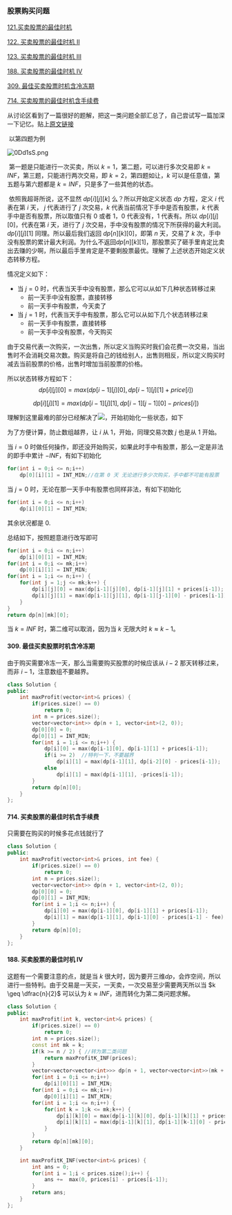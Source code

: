 ### 股票购买问题

[121.买卖股票的最佳时机](https://leetcode-cn.com/problems/best-time-to-buy-and-sell-stock/)

[122. 买卖股票的最佳时机 II](https://leetcode-cn.com/problems/best-time-to-buy-and-sell-stock-ii/)

[123. 买卖股票的最佳时机 III](https://leetcode-cn.com/problems/best-time-to-buy-and-sell-stock-iii/)

[188. 买卖股票的最佳时机 IV](https://leetcode-cn.com/problems/best-time-to-buy-and-sell-stock-iv/)

[309. 最佳买卖股票时机含冷冻期](https://leetcode-cn.com/problems/best-time-to-buy-and-sell-stock-with-cooldown/)

[714. 买卖股票的最佳时机含手续费](https://leetcode-cn.com/problems/best-time-to-buy-and-sell-stock-with-transaction-fee/)

​		从讨论区看到了一篇很好的题解，把这一类问题全部汇总了，自己尝试写一篇加深一下记忆。贴上[原文链接](https://leetcode.com/problems/best-time-to-buy-and-sell-stock-with-transaction-fee/discuss/108870/Most-consistent-ways-of-dealing-with-the-series-of-stock-problems)

​		以第四题为例

![0Dd1sS.png](https://s1.ax1x.com/2020/10/09/0Dd1sS.png)

​		第一题是只能进行一次买卖，所以 $k = 1$，第二题，可以进行多次交易即 $k = INF$，第三题，只能进行两次交易，即 $k = 2$，第四题如让，$k$ 可以是任意值，第五题与第六题都是 $k = INF$，只是多了一些其他的状态。

​		依照我超哥所说，这不显然 $dp[i][j][k]$ 么？所以开始定义状态 $dp$ 方程，定义 $i$ 代表在第 $i$ 天， $j$ 代表进行了 $j$ 次交易，$k$ 代表当前情况下手中是否有股票，$k$ 代表手中是否有股票，所以取值只有 $0$ 或者 $1$，$0$ 代表没有，$1$ 代表有。所以 $dp[i][j][0]$，代表在第 $i$ 天，进行了 $j$ 次交易，手中没有股票的情况下所获得的最大利润。$dp[i][j][1]$ 同理。所以最后我们返回 $dp[n][k][0]$，即第 $n$ 天，交易了 $k$ 次，手中没有股票的累计最大利润。为什么不返回$dp[n][k][1]$，那股票买了砸手里肯定比卖出去赚的少啊，所以最后手里肯定是不要剩股票最优。理解了上述状态开始定义状态转移方程。

情况定义如下：

- 当 $j = 0$ 时，代表当天手中没有股票，那么它可以从如下几种状态转移过来
  - 前一天手中没有股票，直接转移
  - 前一天手中有股票，今天卖了
- 当 $j = 1$ 时，代表当天手中有股票，那么它可以从如下几个状态转移过来
  - 前一天手中有股票，直接转移
  - 前一天手中没有股票，今天购买  

​        由于交易代表一次购买，一次出售，所以定义当购买时我们会花费一次交易，当出售时不会消耗交易次数。购买是将自己的钱给别人，出售则相反，所以定义购买时减去当前股票的价格，出售时增加当前股票的价格。

所以状态转移方程如下：
$$
dp[i][j][0] = max(dp[i-1][j][0], dp[i-1][j][1] + price[i])
$$

$$
dp[i][j][1] = max(dp[i-1][j][1], dp[i-1][j-1][0] - prices[i])
$$

理解到这里最难的部分已经解决了![](https://cdn.jsdelivr.net/gh/xzzai/static@master/uPic/138.png)，开始初始化一些状态，如下

为了方便计算，防止数组越界，让 $i$ 从 $1$，开始，同理交易次数 $j$ 也是从 $1$ 开始。

当 $i = 0$ 时做任何操作，即还没开始购买，如果此时手中有股票，那么一定是非法的即手中累计 $-INF$，有如下初始化

```cpp
for(int i = 0;i <= n;i++)
    dp[0][i][1] = INT_MIN;//在第 0 天 无论进行多少次购买，手中都不可能有股票
```

当 $j = 0$ 时，无论在那一天手中有股票也同样非法，有如下初始化

```cpp
for(int i = 0;i <= n;i++)
    dp[i][0][1] = INT_MIN;
```

其余状况都是 $0$. 

总结如下，按照题意进行改写即可

```cpp
for(int i = 0;i <= n;i++)
	dp[i][0][1] = INT_MIN;
for(int i = 0;i <= mk;i++)
	dp[0][i][1] = INT_MIN;
for(int i = 1;i <= n;i++) { 
	for(int j = 1;j <= mk;k++) {
		dp[i][j][0] = max(dp[i-1][j][0], dp[i-1][j][1] + prices[i-1]);
		dp[i][j][1] = max(dp[i-1][j][1], dp[i-1][j-1][0] - prices[i-1]);
	}
}
return dp[n][mk][0];
```

当 $k = INF$ 时，第二维可以取消，因为当 $k$ 无限大时 $k \approx k - 1$。 



#### 309. 最佳买卖股票时机含冷冻期

由于购买需要冷冻一天，那么当需要购买股票的时候应该从 $i - 2$ 那天转移过来，而非 $i - 1$，注意数组不要越界。

```cpp
class Solution {
public:
    int maxProfit(vector<int>& prices) {
        if(prices.size() == 0)
            return 0;
        int n = prices.size();
        vector<vector<int>> dp(n + 1, vector<int>(2, 0));
        dp[0][0] = 0;
        dp[0][1] = INT_MIN;
        for(int i = 1;i <= n;i++) {
            dp[i][0] = max(dp[i-1][0], dp[i-1][1] + prices[i-1]);
            if(i >= 2)	//特判一下，不要越界
                dp[i][1] = max(dp[i-1][1], dp[i-2][0] - prices[i-1]);
            else 
                dp[i][1] = max(dp[i-1][1], -prices[i-1]);
        }
        return dp[n][0];
    }
};
```



 #### 714. 买卖股票的最佳时机含手续费

只需要在购买的时候多花点钱就行了

```cpp
class Solution {
public:
    int maxProfit(vector<int>& prices, int fee) {
        if(prices.size() == 0)
            return 0;
        int n = prices.size();
        vector<vector<int>> dp(n + 1, vector<int>(2, 0));
        dp[0][0] = 0;
        dp[0][1] = INT_MIN;
        for(int i = 1;i <= n;i++) {
            dp[i][0] = max(dp[i-1][0], dp[i-1][1] + prices[i-1]);
            dp[i][1] = max(dp[i-1][1], dp[i-1][0] - prices[i-1] - fee);//减去手续费
        }
        return dp[n][0];
    }
};
```



####  188. 买卖股票的最佳时机 IV

这题有一个需要注意的点，就是当 $k$ 很大时，因为要开三维$dp$，会炸空间，所以进行一些特判。由于交易是一天买，一天卖，一次交易至少需要两天所以当 $k \geq \dfrac{n}{2}$ 可以认为 $k \approx INF$，进而转化为第二类问题求解。

```cpp
class Solution {
public:
    int maxProfit(int k, vector<int>& prices) {
        if(prices.size() == 0)
            return 0;
        int n = prices.size();
        const int mk = k;
        if(k >= n / 2) { //转为第二类问题
            return maxProfitK_INF(prices);
        }
        vector<vector<vector<int>>> dp(n + 1, vector<vector<int>>(mk + 1, vector<int>(2, 0)));
        for(int i = 0;i <= n;i++)
            dp[i][0][1] = INT_MIN;
        for(int i = 0;i <= mk;i++)
            dp[0][i][1] = INT_MIN;
        for(int i = 1;i <= n;i++) { 
            for(int k = 1;k <= mk;k++) {
                dp[i][k][0] = max(dp[i-1][k][0], dp[i-1][k][1] + prices[i-1]);
                dp[i][k][1] = max(dp[i-1][k][1], dp[i-1][k-1][0] - prices[i-1]);
            }
        }
        return dp[n][mk][0];
    }

    int maxProfitK_INF(vector<int>& prices) {
        int ans = 0;
        for(int i = 1;i < prices.size();i++) {
            ans +=  max(0, prices[i] - prices[i-1]);
        }
        return ans;
    }
};
```



 



 

